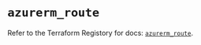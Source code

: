 # `azurerm_route`

Refer to the Terraform Registory for docs: [`azurerm_route`](https://registry.terraform.io/providers/hashicorp/azurerm/3.86.0/docs/resources/route).
